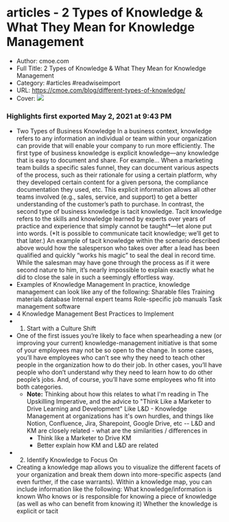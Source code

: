 # articles - 2 Types of Knowledge & What They Mean for Knowledge Management

- Author: cmoe.com
- Full Title: 2 Types of Knowledge & What They Mean for Knowledge Management
- Category: #articles #readwiseimport
- URL: https://cmoe.com/blog/different-types-of-knowledge/
- Cover: ![](https://readwise-assets.s3.amazonaws.com/static/images/article1.be68295a7e40.png)

### Highlights first exported May 2, 2021 at 9:43 PM

- Two Types of Business Knowledge
  In a business context, knowledge refers to any information an individual or team within your organization can provide that will enable your company to run more efficiently.
  The first type of business knowledge is explicit knowledge—any knowledge that is easy to document and share.
  For example…
  When a marketing team builds a specific sales funnel, they can document various aspects of the process, such as their rationale for using a certain platform, why they developed certain content for a given persona, the compliance documentation they used, etc.
  This explicit information allows all other teams involved (e.g., sales, service, and support) to get a better understanding of the customer’s path to purchase.
  In contrast, the second type of business knowledge is tacit knowledge.
  Tacit knowledge refers to the skills and knowledge learned by experts over years of practice and experience that simply cannot be taught*—let alone put into words.
  (*It is possible to communicate tacit knowledge; we’ll get to that later.)
  An example of tacit knowledge within the scenario described above would how the salesperson who takes over after a lead has been qualified and quickly “works his magic” to seal the deal in record time.
  While the salesman may have gone through the process as if it were second nature to him, it’s nearly impossible to explain exactly what he did to close the sale in such a seemingly effortless way.
- Examples of Knowledge Management
  In practice, knowledge management can look like any of the following:
  Sharable files
  Training materials database
  Internal expert teams
  Role-specific job manuals
  Task management software
- 4 Knowledge Management Best Practices to Implement
- 1. Start with a Culture Shift
- One of the first issues you’re likely to face when spearheading a new (or improving your current) knowledge-management initiative is that some of your employees may not be so open to the change.
  In some cases, you’ll have employees who can’t see why they need to teach other people in the organization how to do their job. In other cases, you’ll have people who don’t understand why they need to learn how to do other people’s jobs. And, of course, you’ll have some employees who fit into both categories.
    - **Note:** Thinking about how this relates to what I'm reading in The Upskilling Imperative, and the advice to "Think Like a Marketer to Drive Learning and Development" 
      Like L&D - Knowledge Management at organizations has it's own hurdles, and things like Notion, Confluence, Jira, Sharepoint, Google Drive, etc -- 
      L&D and KM are closely related - what are the similarities / differences in 
      - Think like a Marketer to Drive KM
      - Better explain how KM and L&D are related
- 2. Identify Knowledge to Focus On
- Creating a knowledge map allows you to visualize the different facets of your organization and break them down into more-specific aspects (and even further, if the case warrants). Within a knowledge map, you can include information like the following:
  What knowledge/information is known
  Who knows or is responsible for knowing a piece of knowledge (as well as who can benefit from knowing it)
  Whether the knowledge is explicit or tacit
